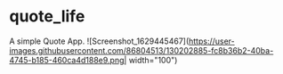 # quote_life

A simple Quote App.
![Screenshot_1629445467](https://user-images.githubusercontent.com/86804513/130202885-fc8b36b2-40ba-4745-b185-460ca4d188e9.png| width="100")

